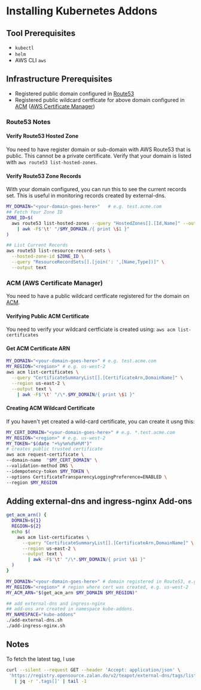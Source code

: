 # Installing Kubernetes Addons

## Tool Prerequisites

* `kubectl`
* `helm`
* AWS CLI `aws`

## Infrastructure Prerequisites

* Registered public domain configured in [Route53](https://aws.amazon.com/route53/)
* Registered public wildcard certficate for above domain configured in [ACM](https://aws.amazon.com/certificate-manager/) ([AWS Certificate Manager](https://aws.amazon.com/certificate-manager/))

### Route53 Notes


#### Verify Route53 Hosted Zone

You need to have register domain or sub-domain with AWS Route53 that is public. This cannot be a private certificate.  Verify that your domain is listed with `aws route53 list-hosted-zones`.

#### Verify Route53 Zone Records

With your domain configured, you can run this to see the current records set.  This is useful in monitoring records created by external-dns.

```bash
MY_DOMAIN="<your-domain-goes-here>"   # e.g. test.acme.com
## Fetch Your Zone ID
ZONE_ID=$(
  aws route53 list-hosted-zones --query "HostedZones[].[Id,Name]" --output text \
    | awk -F$'\t' "/$MY_DOMAIN./{ print \$1 }"
)

## List Current Records
aws route53 list-resource-record-sets \
  --hosted-zone-id $ZONE_ID \
  --query "ResourceRecordSets[].[join(': ',[Name,Type])]" \
  --output text
```

### ACM (AWS Certificate Manager)

You need to have a public wildcard certficate registered for the domain on [ACM](https://aws.amazon.com/certificate-manager/).

#### Verifying Public ACM Certificate

You need to verify your wildcard certficiate is created using: `aws acm list-certificates`

#### Get ACM Certificate ARN

```bash
MY_DOMAIN="<your-domain-goes-here>" # e.g. test.acme.com
MY_REGION="<region>" # e.g. us-west-2
aws acm list-certificates \
  --query "CertificateSummaryList[].[CertificateArn,DomainName]" \
  --region us-east-2 \
  --output text \
    | awk -F$'\t' "/\*.$MY_DOMAIN/{ print \$1 }"
```

#### Creating ACM Wildcard Certificate

If you haven't yet created a wild-card certificate, you can create it usng this:

```bash
MY_CERT_DOMAIN="<your-domain-goes-here>" # e.g. *.test.acme.com
MY_REGION="<region>" # e.g. us-west-2
MY_TOKEN="$(date "+%y%m%d%H%M")"
# creates public trusted certificate
aws acm request-certificate \
--domain-name  "$MY_CERT_DOMAIN" \
--validation-method DNS \
--idempotency-token $MY_TOKEN \
--options CertificateTransparencyLoggingPreference=ENABLED \
--region $MY_REGION
```

## Adding external-dns and ingress-nginx Add-ons

```bash
get_acm_arn() {
  DOMAIN=${1}
  REGION=${2}
  echo $(
    aws acm list-certificates \
      --query "CertificateSummaryList[].[CertificateArn,DomainName]" \
      --region us-east-2 \
      --output text \
        | awk -F$'\t' "/\*.$MY_DOMAIN/{ print \$1 }"
  )
}

MY_DOMAIN="<your-domain-goes-here>" # domain registered in Route53, e.g. test.acme.com
MY_REGION="<region>" # region where cert was created, e.g. us-west-2
MY_ACM_ARN="$(get_acm_arn $MY_DOMAIN $MY_REGION)"

## add external-dns and ingress-nginx
## add-ons are created in namespace kube-addons.
MY_NAMESPACE="kube-addons"
./add-external-dns.sh
./add-ingress-nginx.sh
```




## Notes

To fetch the latest tag, I use

```bash
curl --silent --request GET --header 'Accept: application/json' \
 'https://registry.opensource.zalan.do/v2/teapot/external-dns/tags/list' \
   | jq -r '.tags[]' | tail -1
```
